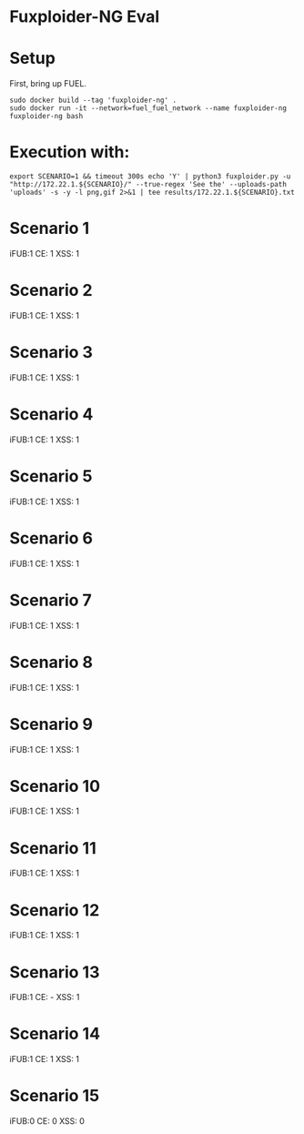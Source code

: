 Fuxploider-NG Eval
==================

# Setup
First, bring up FUEL.

```
sudo docker build --tag 'fuxploider-ng' . 
sudo docker run -it --network=fuel_fuel_network --name fuxploider-ng fuxploider-ng bash
```

# Execution with:

```
export SCENARIO=1 && timeout 300s echo 'Y' | python3 fuxploider.py -u "http://172.22.1.${SCENARIO}/" --true-regex 'See the' --uploads-path 'uploads' -s -y -l png,gif 2>&1 | tee results/172.22.1.${SCENARIO}.txt
```


# Scenario 1
iFUB:1
CE:  1
XSS: 1

# Scenario 2
iFUB:1
CE:  1
XSS: 1

# Scenario 3
iFUB:1
CE:  1
XSS: 1

# Scenario 4
iFUB:1
CE:  1
XSS: 1

# Scenario 5
iFUB:1
CE:  1
XSS: 1

# Scenario 6
iFUB:1
CE:  1
XSS: 1

# Scenario 7
iFUB:1
CE:  1
XSS: 1

# Scenario 8
iFUB:1
CE:  1
XSS: 1

# Scenario 9
iFUB:1
CE:  1
XSS: 1

# Scenario 10
iFUB:1
CE:  1
XSS: 1

# Scenario 11
iFUB:1
CE:  1
XSS: 1

# Scenario 12
iFUB:1
CE:  1
XSS: 1

# Scenario 13
iFUB:1
CE:  -
XSS: 1

# Scenario 14
iFUB:1
CE:  1
XSS: 1

# Scenario 15
iFUB:0
CE:  0
XSS: 0
